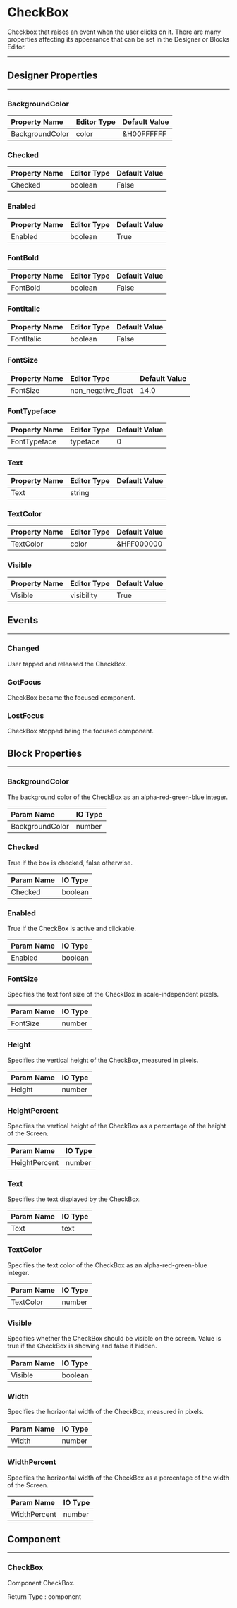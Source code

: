 <!--
  Copyright © 2021-2021 Quantonium, All rights reserved
  Released under the GPL License, Version 3.0
-->

# CheckBox

Checkbox that raises an event when the user clicks on it. There are many properties affecting its appearance that can be set in the Designer or Blocks Editor.

---

## Designer Properties

---

### BackgroundColor

| Property Name   | Editor Type | Default Value |
| :-------------- | :---------- | :------------ |
| BackgroundColor | color       | &H00FFFFFF    |

### Checked

| Property Name | Editor Type | Default Value |
| :------------ | :---------- | :------------ |
| Checked       | boolean     | False         |

### Enabled

| Property Name | Editor Type | Default Value |
| :------------ | :---------- | :------------ |
| Enabled       | boolean     | True          |

### FontBold

| Property Name | Editor Type | Default Value |
| :------------ | :---------- | :------------ |
| FontBold      | boolean     | False         |

### FontItalic

| Property Name | Editor Type | Default Value |
| :------------ | :---------- | :------------ |
| FontItalic    | boolean     | False         |

### FontSize

| Property Name | Editor Type        | Default Value |
| :------------ | :----------------- | :------------ |
| FontSize      | non_negative_float | 14.0          |

### FontTypeface

| Property Name | Editor Type | Default Value |
| :------------ | :---------- | :------------ |
| FontTypeface  | typeface    | 0             |

### Text

| Property Name | Editor Type | Default Value |
| :------------ | :---------- | :------------ |
| Text          | string      |               |

### TextColor

| Property Name | Editor Type | Default Value |
| :------------ | :---------- | :------------ |
| TextColor     | color       | &HFF000000    |

### Visible

| Property Name | Editor Type | Default Value |
| :------------ | :---------- | :------------ |
| Visible       | visibility  | True          |

## Events

---

### Changed

<div block-type = "component_event" component-selector = "CheckBox" event-selector = "Changed" id = "checkbox-changed"></div>

User tapped and released the CheckBox.

### GotFocus

<div block-type = "component_event" component-selector = "CheckBox" event-selector = "GotFocus" id = "checkbox-gotfocus"></div>

CheckBox became the focused component.

### LostFocus

<div block-type = "component_event" component-selector = "CheckBox" event-selector = "LostFocus" id = "checkbox-lostfocus"></div>

CheckBox stopped being the focused component.

## Block Properties

---

### BackgroundColor

<div block-type = "component_set_get" component-selector = "CheckBox" property-selector = "BackgroundColor" property-type = "get" id = "get-checkbox-backgroundcolor"></div>

<div block-type = "component_set_get" component-selector = "CheckBox" property-selector = "BackgroundColor" property-type = "set" id = "set-checkbox-backgroundcolor"></div>

The background color of the CheckBox as an alpha-red-green-blue integer.

| Param Name      | IO Type                            |
| :-------------- | :--------------------------------- |
| BackgroundColor | <span class="number">number</span> |

### Checked

<div block-type = "component_set_get" component-selector = "CheckBox" property-selector = "Checked" property-type = "get" id = "get-checkbox-checked"></div>

<div block-type = "component_set_get" component-selector = "CheckBox" property-selector = "Checked" property-type = "set" id = "set-checkbox-checked"></div>

True if the box is checked, false otherwise.

| Param Name | IO Type                              |
| :--------- | :----------------------------------- |
| Checked    | <span class="boolean">boolean</span> |

### Enabled

<div block-type = "component_set_get" component-selector = "CheckBox" property-selector = "Enabled" property-type = "get" id = "get-checkbox-enabled"></div>

<div block-type = "component_set_get" component-selector = "CheckBox" property-selector = "Enabled" property-type = "set" id = "set-checkbox-enabled"></div>

True if the CheckBox is active and clickable.

| Param Name | IO Type                              |
| :--------- | :----------------------------------- |
| Enabled    | <span class="boolean">boolean</span> |

### FontSize

<div block-type = "component_set_get" component-selector = "CheckBox" property-selector = "FontSize" property-type = "get" id = "get-checkbox-fontsize"></div>

<div block-type = "component_set_get" component-selector = "CheckBox" property-selector = "FontSize" property-type = "set" id = "set-checkbox-fontsize"></div>

Specifies the text font size of the CheckBox in scale-independent pixels.

| Param Name | IO Type                            |
| :--------- | :--------------------------------- |
| FontSize   | <span class="number">number</span> |

### Height

<div block-type = "component_set_get" component-selector = "CheckBox" property-selector = "Height" property-type = "get" id = "get-checkbox-height"></div>

<div block-type = "component_set_get" component-selector = "CheckBox" property-selector = "Height" property-type = "set" id = "set-checkbox-height"></div>

Specifies the vertical height of the CheckBox, measured in pixels.

| Param Name | IO Type                            |
| :--------- | :--------------------------------- |
| Height     | <span class="number">number</span> |

### HeightPercent

<div block-type = "component_set_get" component-selector = "CheckBox" property-selector = "HeightPercent" property-type = "set" id = "set-checkbox-heightpercent"></div>

Specifies the vertical height of the CheckBox as a percentage of the height of the Screen.

| Param Name    | IO Type                            |
| :------------ | :--------------------------------- |
| HeightPercent | <span class="number">number</span> |

### Text

<div block-type = "component_set_get" component-selector = "CheckBox" property-selector = "Text" property-type = "get" id = "get-checkbox-text"></div>

<div block-type = "component_set_get" component-selector = "CheckBox" property-selector = "Text" property-type = "set" id = "set-checkbox-text"></div>

Specifies the text displayed by the CheckBox.

| Param Name | IO Type                        |
| :--------- | :----------------------------- |
| Text       | <span class="text">text</span> |

### TextColor

<div block-type = "component_set_get" component-selector = "CheckBox" property-selector = "TextColor" property-type = "get" id = "get-checkbox-textcolor"></div>

<div block-type = "component_set_get" component-selector = "CheckBox" property-selector = "TextColor" property-type = "set" id = "set-checkbox-textcolor"></div>

Specifies the text color of the CheckBox as an alpha-red-green-blue integer.

| Param Name | IO Type                            |
| :--------- | :--------------------------------- |
| TextColor  | <span class="number">number</span> |

### Visible

<div block-type = "component_set_get" component-selector = "CheckBox" property-selector = "Visible" property-type = "get" id = "get-checkbox-visible"></div>

<div block-type = "component_set_get" component-selector = "CheckBox" property-selector = "Visible" property-type = "set" id = "set-checkbox-visible"></div>

Specifies whether the CheckBox should be visible on the screen. Value is true if the CheckBox is showing and false if hidden.

| Param Name | IO Type                              |
| :--------- | :----------------------------------- |
| Visible    | <span class="boolean">boolean</span> |

### Width

<div block-type = "component_set_get" component-selector = "CheckBox" property-selector = "Width" property-type = "get" id = "get-checkbox-width"></div>

<div block-type = "component_set_get" component-selector = "CheckBox" property-selector = "Width" property-type = "set" id = "set-checkbox-width"></div>

Specifies the horizontal width of the CheckBox, measured in pixels.

| Param Name | IO Type                            |
| :--------- | :--------------------------------- |
| Width      | <span class="number">number</span> |

### WidthPercent

<div block-type = "component_set_get" component-selector = "CheckBox" property-selector = "WidthPercent" property-type = "set" id = "set-checkbox-widthpercent"></div>

Specifies the horizontal width of the CheckBox as a percentage of the width of the Screen.

| Param Name   | IO Type                            |
| :----------- | :--------------------------------- |
| WidthPercent | <span class="number">number</span> |

## Component

---

### CheckBox

<div block-type = "component_component_block" component-selector = "CheckBox" id = "component-checkbox"></div>

Component CheckBox.

Return Type : <span class="component">component</span>

